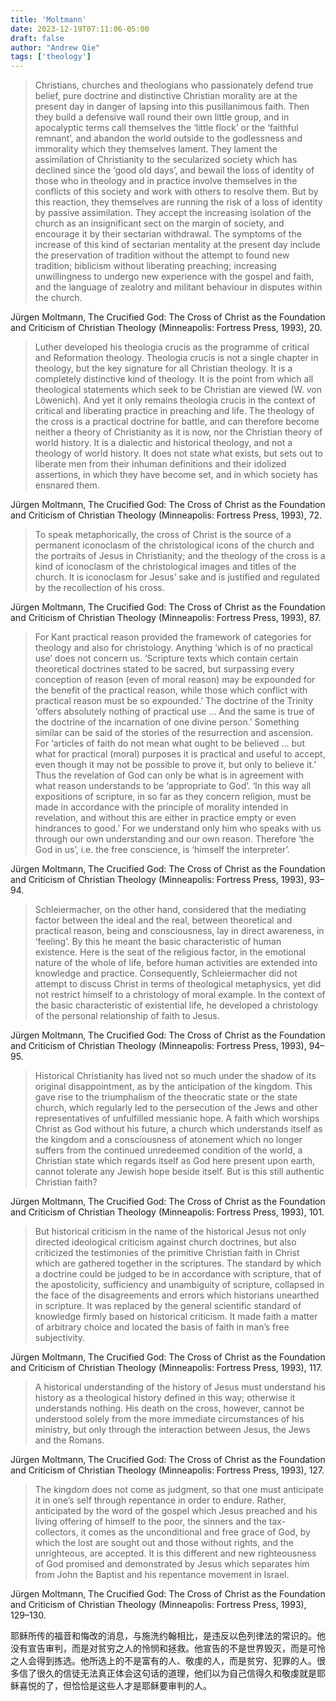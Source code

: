 ```yaml
---
title: 'Moltmann'
date: 2023-12-19T07:11:06-05:00
draft: false
author: "Andrew Qie"
tags: ['theology']
---
```


> Christians, churches and theologians who passionately defend true belief, pure doctrine and distinctive Christian morality are at the present day in danger of lapsing into this pusillanimous faith. Then they build a defensive wall round their own little group, and in apocalyptic terms call themselves the ‘little flock’ or the ‘faithful remnant’, and abandon the world outside to the godlessness and immorality which they themselves lament. They lament the assimilation of Christianity to the secularized society which has declined since the ‘good old days’, and bewail the loss of identity of those who in theology and in practice involve themselves in the conflicts of this society and work with others to resolve them. But by this reaction, they themselves are running the risk of a loss of identity by passive assimilation. They accept the increasing isolation of the church as an insignificant sect on the margin of society, and encourage it by their sectarian withdrawal. The symptoms of the increase of this kind of sectarian mentality at the present day include the preservation of tradition without the attempt to found new tradition; biblicism without liberating preaching; increasing unwillingness to undergo new experience with the gospel and faith, and the language of zealotry and militant behaviour in disputes within the church.

Jürgen Moltmann, The Crucified God: The Cross of Christ as the Foundation and Criticism of Christian Theology (Minneapolis: Fortress Press, 1993), 20.

> Luther developed his theologia crucis as the programme of critical and Reformation theology. Theologia crucis is not a single chapter in theology, but the key signature for all Christian theology. It is a completely distinctive kind of theology. It is the point from which all theological statements which seek to be Christian are viewed (W. von Löwenich). And yet it only remains theologia crucis in the context of critical and liberating practice in preaching and life. The theology of the cross is a practical doctrine for battle, and can therefore become neither a theory of Christianity as it is now, nor the Christian theory of world history. It is a dialectic and historical theology, and not a theology of world history. It does not state what exists, but sets out to liberate men from their inhuman definitions and their idolized assertions, in which they have become set, and in which society has ensnared them.

Jürgen Moltmann, The Crucified God: The Cross of Christ as the Foundation and Criticism of Christian Theology (Minneapolis: Fortress Press, 1993), 72.

> To speak metaphorically, the cross of Christ is the source of a permanent iconoclasm of the christological icons of the church and the portraits of Jesus in Christianity; and the theology of the cross is a kind of iconoclasm of the christological images and titles of the church. It is iconoclasm for Jesus’ sake and is justified and regulated by the recollection of his cross.

Jürgen Moltmann, The Crucified God: The Cross of Christ as the Foundation and Criticism of Christian Theology (Minneapolis: Fortress Press, 1993), 87.

> For Kant practical reason provided the framework of categories for theology and also for christology. Anything ‘which is of no practical use’ does not concern us. ‘Scripture texts which contain certain theoretical doctrines stated to be sacred, but surpassing every conception of reason (even of moral reason) may be expounded for the benefit of the practical reason, while those which conflict with practical reason must be so expounded.’ The doctrine of the Trinity ‘offers absolutely nothing of practical use … And the same is true of the doctrine of the incarnation of one divine person.’ Something similar can be said of the stories of the resurrection and ascension. For ‘articles of faith do not mean what ought to be believed … but what for practical (moral) purposes it is practical and useful to accept, even though it may not be possible to prove it, but only to believe it.’ Thus the revelation of God can only be what is in agreement with what reason understands to be ‘appropriate to God’. ‘In this way all expositions of scripture, in so far as they concern religion, must be made in accordance with the principle of morality intended in revelation, and without this are either in practice empty or even hindrances to good.’ For we understand only him who speaks with us through our own understanding and our own reason. Therefore ‘the God in us’, i.e. the free conscience, is ‘himself the interpreter’.

Jürgen Moltmann, The Crucified God: The Cross of Christ as the Foundation and Criticism of Christian Theology (Minneapolis: Fortress Press, 1993), 93–94.

> Schleiermacher, on the other hand, considered that the mediating factor between the ideal and the real, between theoretical and practical reason, being and consciousness, lay in direct awareness, in ‘feeling’. By this he meant the basic characteristic of human existence. Here is the seat of the religious factor, in the emotional nature of the whole of life, before human activities are extended into knowledge and practice. Consequently, Schleiermacher did not attempt to discuss Christ in terms of theological metaphysics, yet did not restrict himself to a christology of moral example. In the context of the basic characteristic of existential life, he developed a christology of the personal relationship of faith to Jesus.

Jürgen Moltmann, The Crucified God: The Cross of Christ as the Foundation and Criticism of Christian Theology (Minneapolis: Fortress Press, 1993), 94–95.

> Historical Christianity has lived not so much under the shadow of its original disappointment, as by the anticipation of the kingdom. This gave rise to the triumphalism of the theocratic state or the state church, which regularly led to the persecution of the Jews and other representatives of unfulfilled messianic hope. A faith which worships Christ as God without his future, a church which understands itself as the kingdom and a consciousness of atonement which no longer suffers from the continued unredeemed condition of the world, a Christian state which regards itself as God here present upon earth, cannot tolerate any Jewish hope beside itself. But is this still authentic Christian faith?

Jürgen Moltmann, The Crucified God: The Cross of Christ as the Foundation and Criticism of Christian Theology (Minneapolis: Fortress Press, 1993), 101.

> But historical criticism in the name of the historical Jesus not only directed ideological criticism against church doctrines, but also criticized the testimonies of the primitive Christian faith in Christ which are gathered together in the scriptures. The standard by which a doctrine could be judged to be in accordance with scripture, that of the apostolicity, sufficiency and unambiguity of scripture, collapsed in the face of the disagreements and errors which historians unearthed in scripture. It was replaced by the general scientific standard of knowledge firmly based on historical criticism. It made faith a matter of arbitrary choice and located the basis of faith in man’s free subjectivity.

Jürgen Moltmann, The Crucified God: The Cross of Christ as the Foundation and Criticism of Christian Theology (Minneapolis: Fortress Press, 1993), 117.

> A historical understanding of the history of Jesus must understand his history as a theological history defined in this way; otherwise it understands nothing. His death on the cross, however, cannot be understood solely from the more immediate circumstances of his ministry, but only through the interaction between Jesus, the Jews and the Romans.

Jürgen Moltmann, The Crucified God: The Cross of Christ as the Foundation and Criticism of Christian Theology (Minneapolis: Fortress Press, 1993), 127.

> The kingdom does not come as judgment, so that one must anticipate it in one’s self through repentance in order to endure. Rather, anticipated by the word of the gospel which Jesus preached and his living offering of himself to the poor, the sinners and the tax-collectors, it comes as the unconditional and free grace of God, by which the lost are sought out and those without rights, and the unrighteous, are accepted. It is this different and new righteousness of God promised and demonstrated by Jesus which separates him from John the Baptist and his repentance movement in Israel.

Jürgen Moltmann, The Crucified God: The Cross of Christ as the Foundation and Criticism of Christian Theology (Minneapolis: Fortress Press, 1993), 129–130.

耶稣所传的福音和悔改的消息，与施洗约翰相比，是违反以色列律法的常识的。他没有宣告审判，而是对贫穷之人的怜悯和拯救。他宣告的不是世界毁灭，而是可怜之人会得到拣选。他所选上的不是富有的人、敬虔的人，而是贫穷、犯罪的人。很多信了很久的信徒无法真正体会这句话的道理，他们以为自己信得久和敬虔就是耶稣喜悦的了，但恰恰是这些人才是耶稣要审判的人。